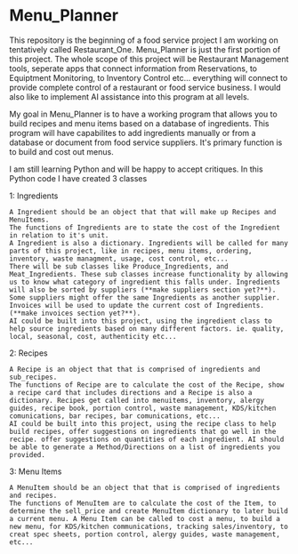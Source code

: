 # Menu_Planner
This repository is the beginning of a food service project I am working on tentatively called Restaurant_One. Menu_Planner is just the first portion of this project. The whole scope of this project will be Restaurant Management tools, seperate apps that connect information from Reservations, to Equiptment Monitoring, to Inventory Control etc... everything will connect to provide complete control of a restaurant or food service business. I would also like to implement AI assistance into this program at all levels.

My goal in Menu_Planner is to have a working program that allows you to build recipes and menu items based on a database of ingredients. This program will have capabilites to add ingredients manually or from a database or document from food service suppliers. It's primary function is to build and cost out menus.

I am still learning Python and will be happy to accept critiques.
In this Python code I have created 3 classes

1:
           Ingredients
              
    A Ingredient should be an object that that will make up Recipes and MenuItems.
    The functions of Ingredients are to state the cost of the Ingredient in relation to it's unit. 
    A Ingredient is also a dictionary. Ingredients will be called for many parts of this project, like in recipes, menu items, ordering, inventory, waste managment, usage, cost control, etc...
    There will be sub classes like Produce_Ingredients, and Meat_Ingredients. These sub classes increase functionality by allowing us to know what category of ingredient this falls under. Ingredients will also be sorted by suppliers (**make suppliers section yet?**). Some suppliers might offer the same Ingredients as another supplier. Invoices will be used to update the current cost of Ingredients.(**make invoices section yet?**). 
    AI could be built into this project, using the ingredient class to help source ingredients based on many different factors. ie. quality, local, seasonal, cost, authenticity etc...

2:
            Recipes
              
    A Recipe is an object that that is comprised of ingredients and sub_recipes.
    The functions of Recipe are to calculate the cost of the Recipe, show a recipe card that includes directions and a Recipe is also a dictionary. Recipes get called into menuitems, inventory, alergy guides, recipe book, portion control, waste management, KDS/kitchen comunications, bar recipes, bar comunications, etc...
    AI could be built into this project, using the recipe class to help build recipes, offer suggestions on ingredients that go well in the recipe. offer suggestions on quantities of each ingredient. AI should be able to generate a Method/Directions on a list of ingredients you provided.


3:
            Menu Items
              
    A MenuItem should be an object that that is comprised of ingredients and recipes.
    The functions of MenuItem are to calculate the cost of the Item, to determine the sell_price and create MenuItem dictionary to later build a current menu. A Menu Item can be called to cost a menu, to build a new menu, for KDS/kitchen communications, tracking sales/inventory, to creat spec sheets, portion control, alergy guides, waste management, etc...        
